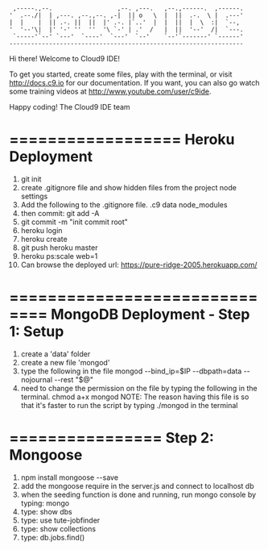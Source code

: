 
     ,-----.,--.                  ,--. ,---.   ,--.,------.  ,------.
    '  .--./|  | ,---. ,--.,--. ,-|  || o   \  |  ||  .-.  \ |  .---'
    |  |    |  || .-. ||  ||  |' .-. |`..'  |  |  ||  |  \  :|  `--, 
    '  '--'\|  |' '-' ''  ''  '\ `-' | .'  /   |  ||  '--'  /|  `---.
     `-----'`--' `---'  `----'  `---'  `--'    `--'`-------' `------'
    ----------------------------------------------------------------- 


Hi there! Welcome to Cloud9 IDE!

To get you started, create some files, play with the terminal,
or visit http://docs.c9.io for our documentation.
If you want, you can also go watch some training videos at
http://www.youtube.com/user/c9ide.

Happy coding!
The Cloud9 IDE team

==================
Heroku Deployment 
==================
1. git init
2. create .gitignore file and show hidden files from the project node settings
3. Add the following to the .gitignore file.
.c9
data
node_modules
4. then commit: git add -A 
5. git commit -m "init commit root"
6. heroku login 
7. heroku create
8. git push heroku master
9. heroku ps:scale web=1
10. Can browse the deployed url: https://pure-ridge-2005.herokuapp.com/ 

==============================
MongoDB Deployment - Step 1: Setup
==============================
1. create a 'data' folder
2. create a new file 'mongod'
3. type the following in the file
mongod --bind_ip=$IP --dbpath=data --nojournal --rest "$@"
4. need to change the permission on the file by typing the following in the terminal.
chmod a+x mongod
NOTE: The reason having this file is so that it's faster to run the script by typing ./mongod in the terminal

================
Step 2: Mongoose
================
1. npm install mongoose --save
2. add the mongoose require in the server.js and connect to localhost db
3. when the seeding function is done and running, run mongo console by typing: mongo 
4. type: show dbs
5. type: use tute-jobfinder
6. type: show collections
7. type: db.jobs.find()